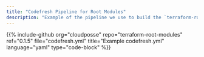 ```yaml
---
title: "Codefresh Pipeline for Root Modules"
description: "Example of the pipeline we use to build the `terraform-root-modules` docker image"
---
```


{{% include-github org="cloudposse" repo="terraform-root-modules" ref="0.1.5" file="codefresh.yml" title="Example codefresh.yml" language="yaml" type="code-block" %}}
